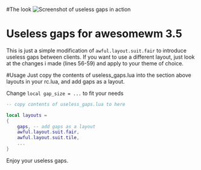 #The look
![Screenshot of useless gaps in action](gaps_screen.png?raw=true "Screenshot of useless gaps in action")

# Useless gaps for awesomewm 3.5
This is just a simple modification of `awful.layout.suit.fair` to
introduce useless gaps between clients.
If you want to use a different layout, just look at the changes i made
(lines 56-59) and apply to your theme of choice.

#Usage
Just copy the contents of useless_gaps.lua into the section above
layouts in your rc.lua, and add gaps as a layout.

Change `local gap_size = ...` to fit your needs

```lua
-- copy contents of useless_gaps.lua to here

local layouts =
{
    gaps, -- add gaps as a layout
    awful.layout.suit.fair,
    awful.layout.suit.tile,
    ...
}
```

Enjoy your useless gaps.
